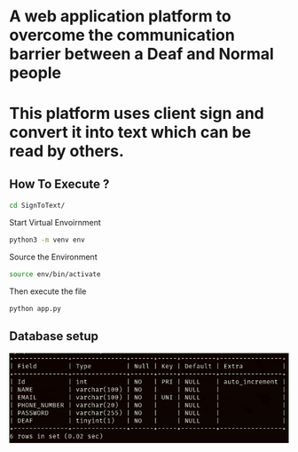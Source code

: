 # A web application platform to overcome the communication barrier between a Deaf and Normal people
# This platform uses client sign and convert it into text which can be read by others.

## How To Execute ?

```bash
cd SignToText/
```

Start Virtual Envoirnment
```bash
python3 -m venv env
```

Source the Environment
```bash
source env/bin/activate
```

Then execute the file
```bash
python app.py
```

## Database setup

![Database Setup](images/Database.png)

